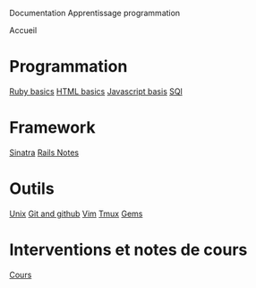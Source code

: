 Documentation Apprentissage programmation

Accueil

# Programmation

[Ruby basics](/Ruby)
[HTML basics](/Html)
[Javascript basis](/Javascript)
[SQl](/Sql)

# Framework 

[Sinatra](/Sinatra)
[Rails Notes](/Rails)

# Outils

[Unix](/Unix)
[Git and github](/git)
[Vim](/vim)
[Tmux](/tmux)
[Gems](/gems)

# Interventions et notes de cours

[Cours](/cours)